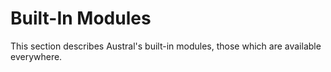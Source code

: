 # Built-In Modules

This section describes Austral's built-in modules, those which are available
everywhere.

